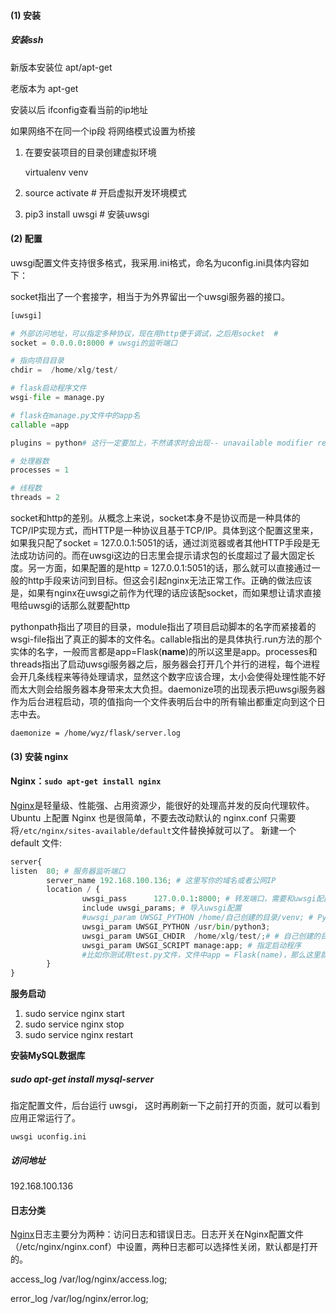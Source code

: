 #### (1) 安装 

##### 安装ssh

新版本安装位 apt/apt-get

老版本为 apt-get

安装以后 ifconfig查看当前的ip地址

如果网络不在同一个ip段  将网络模式设置为桥接



1. 在要安装项目的目录创建虚拟环境

   virtualenv venv

2. source activate # 开启虚拟开发环境模式

3. pip3 install uwsgi # 安装uwsgi

#### (2) 配置

uwsgi配置文件支持很多格式，我采用.ini格式，命名为uconfig.ini具体内容如下：

socket指出了一个套接字，相当于为外界留出一个uwsgi服务器的接口。

```python
[uwsgi]

# 外部访问地址，可以指定多种协议，现在用http便于调试，之后用socket  #
socket = 0.0.0.0:8000 # uwsgi的监听端口

# 指向项目目录
chdir =  /home/xlg/test/

# flask启动程序文件
wsgi-file = manage.py

# flask在manage.py文件中的app名
callable =app

plugins = python# 这行一定要加上，不然请求时会出现-- unavailable modifier requested: 0 --错误提示

# 处理器数
processes = 1

# 线程数
threads = 2
```

socket和http的差别。从概念上来说，socket本身不是协议而是一种具体的TCP/IP实现方式，而HTTP是一种协议且基于TCP/IP。具体到这个配置这里来，如果我只配了socket = 127.0.0.1:5051的话，通过浏览器或者其他HTTP手段是无法成功访问的。而在uwsgi这边的日志里会提示请求包的长度超过了最大固定长度。另一方面，如果配置的是http = 127.0.0.1:5051的话，那么就可以直接通过一般的http手段来访问到目标。但这会引起nginx无法正常工作。正确的做法应该是，如果有nginx在uwsgi之前作为代理的话应该配socket，而如果想让请求直接甩给uwsgi的话那么就要配http

pythonpath指出了项目的目录，module指出了项目启动脚本的名字而紧接着的wsgi-file指出了真正的脚本的文件名。callable指出的是具体执行.run方法的那个实体的名字，一般而言都是app=Flask(__name__)的所以这里是app。processes和threads指出了启动uwsgi服务器之后，服务器会打开几个并行的进程，每个进程会开几条线程来等待处理请求，显然这个数字应该合理，太小会使得处理性能不好而太大则会给服务器本身带来太大负担。daemonize项的出现表示把uwsgi服务器作为后台进程启动，项的值指向一个文件表明后台中的所有输出都重定向到这个日志中去。

```
daemonize = /home/wyz/flask/server.log
```

#### (3) 安装 nginx

#### Nginx：`sudo apt-get install nginx`

[Nginx](http://tengine.taobao.org/book/)是轻量级、性能强、占用资源少，能很好的处理高并发的反向代理软件。Ubuntu 上配置 Nginx 也是很简单，不要去改动默认的 nginx.conf 只需要将`/etc/nginx/sites-available/default`文件替换掉就可以了。 
新建一个 default 文件:

```python
server{
listen  80; # 服务器监听端口
        server_name 192.168.100.136; # 这里写你的域名或者公网IP
        location / {
                uwsgi_pass      127.0.0.1:8000; # 转发端口，需要和uwsgi配置当中的监听端口一致
               	include uwsgi_params; # 导入uwsgi配置
                #uwsgi_param UWSGI_PYTHON /home/自己创建的目录/venv; # Python解释器所在的路径（这里为虚拟环境）
                uwsgi_param UWSGI_PYTHON /usr/bin/python3;  
		 		uwsgi_param UWSGI_CHDIR  /home/xlg/test/;# # 自己创建的目录 项目根目录
                uwsgi_param UWSGI_SCRIPT manage:app; # 指定启动程序
            	#比如你测试用test.py文件，文件中app = Flask(name)，那么这里就填 test：app
        }
}
```

**服务启动**

1. sudo service nginx start
2. sudo service nginx stop
3. sudo service nginx restart

**安装MySQL数据库**

##### sudo apt-get install mysql-server

指定配置文件，后台运行 uwsgi， 这时再刷新一下之前打开的页面，就可以看到应用正常运行了。

`uwsgi uconfig.ini `

##### 访问地址

192.168.100.136





#### 日志分类

[Nginx](http://www.jbxue.com/server/nginx/)日志主要分为两种：访问日志和错误日志。日志开关在Nginx配置文件（/etc/nginx/nginx.conf）中设置，两种日志都可以选择性关闭，默认都是打开的。

access_log /var/log/nginx/access.log;

error_log /var/log/nginx/error.log;